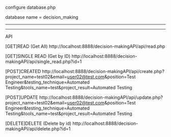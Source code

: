 configure database.php 

database name = decision_making

**************************************************************************
**************************************************************************

API

[GET]READ (Get All)
http://localhost:8888/decision-makingAPI/api/read.php

[GET]SINGLE READ (Get by ID)
http://localhost:8888/decision-makingAPI/api/single_read.php?id=1

[POST]CREATED 
http://localhost:8888/decision-makingAPI/api/create.php?project_name=test02&email=user02@test.com&position=Test Engineer&testing_technique=Automated Testing&tools_name=test&project_result=Automated Testing

[POST]UPDATE
http://localhost:8888/decision-makingAPI/api/update.php?project_name=test02&email=user02@test.com&position=Test Engineer&testing_technique=Automated Testing&tools_name=test&project_result=Automated Testing

[DELETE]DELETE (Delete by id)
http://localhost:8888/decision-makingAPI/api/delete.php?id=1

